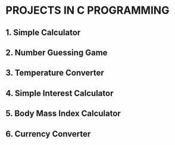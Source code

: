 # PROJECTS IN C PROGRAMMING

## 1. Simple Calculator
## 2. Number Guessing Game
## 3. Temperature Converter
## 4. Simple Interest Calculator
## 5. Body Mass Index Calculator
## 6. Currency Converter